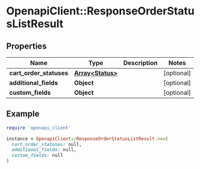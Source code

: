 # OpenapiClient::ResponseOrderStatusListResult

## Properties

| Name | Type | Description | Notes |
| ---- | ---- | ----------- | ----- |
| **cart_order_statuses** | [**Array&lt;Status&gt;**](Status.md) |  | [optional] |
| **additional_fields** | **Object** |  | [optional] |
| **custom_fields** | **Object** |  | [optional] |

## Example

```ruby
require 'openapi_client'

instance = OpenapiClient::ResponseOrderStatusListResult.new(
  cart_order_statuses: null,
  additional_fields: null,
  custom_fields: null
)
```

